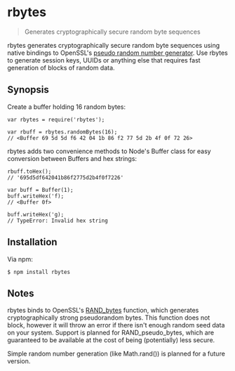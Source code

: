 rbytes
======

> Generates cryptographically secure random byte sequences

rbytes generates cryptographically secure random byte sequences using native bindings to OpenSSL's [pseudo random number generator](http://www.openssl.org/docs/crypto/rand.html). Use rbytes to generate session keys, UUIDs or anything else that requires fast generation of blocks of random data.

Synopsis
--------

Create a buffer holding 16 random bytes:

    var rbytes = require('rbytes');

    var rbuff = rbytes.randomBytes(16);
    // <Buffer 69 5d 5d f6 42 04 1b 86 f2 77 5d 2b 4f 0f 72 26>

rbytes adds two convenience methods to Node's Buffer class for easy conversion between Buffers and hex strings:

    rbuff.toHex();
    // '695d5df642041b86f2775d2b4f0f7226'

    var buff = Buffer(1);
    buff.writeHex('f);
    // <Buffer 0f>

    buff.writeHex('g);
    // TypeError: Invalid hex string

Installation
------------

Via npm:

    $ npm install rbytes

Notes
-----

rbytes binds to OpenSSL's [RAND_bytes](http://www.openssl.org/docs/crypto/RAND_bytes.html) function, which generates cryptographically strong pseudorandom bytes. This function does not block, however it will throw an error if there isn't enough random seed data on your system. Support is planned for RAND_pseudo_bytes, which are guaranteed to be available at the cost of being (potentially) less secure.

Simple random number generation (like Math.rand()) is planned for a future version.